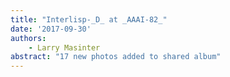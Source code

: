 ```yaml
---
title: "Interlisp-_D_ at _AAAI-82_"
date: '2017-09-30'
authors: 
    - Larry Masinter
abstract: "17 new photos added to shared album"
---
```


